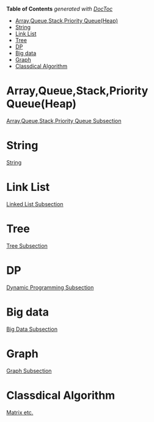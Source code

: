 <!-- START doctoc generated TOC please keep comment here to allow auto update -->
<!-- DON'T EDIT THIS SECTION, INSTEAD RE-RUN doctoc TO UPDATE -->
**Table of Contents**  *generated with [DocToc](https://github.com/thlorenz/doctoc)*

- [Array,Queue,Stack,Priority Queue(Heap)](#arrayqueuestackpriority-queueheap)
- [String](#string)
- [Link List](#link-list)
- [Tree](#tree)
- [DP](#dp)
- [Big data](#big-data)
- [Graph](#graph)
- [Classdical Algorithm](#classdical-algorithm)

<!-- END doctoc generated TOC please keep comment here to allow auto update -->

# Array,Queue,Stack,Priority Queue(Heap)

[Array,Queue,Stack,Priority Queue Subsection](https://github.com/zhangruiskyline/Algorithm-and-Data-Structure/blob/master/doc/array_stack_heap.md)

# String
[String](https://github.com/zhangruiskyline/Algorithm-and-Data-Structure/blob/master/doc/string.md)


# Link List

[Linked List Subsection](https://github.com/zhangruiskyline/Algorithm-and-Data-Structure/blob/master/doc/list.md)

# Tree

[Tree Subsection](https://github.com/zhangruiskyline/Algorithm-and-Data-Structure/blob/master/doc/tree.md)

# DP

[Dynamic Programming Subsection](https://github.com/zhangruiskyline/Algorithm-and-Data-Structure/blob/master/doc/dp.md)

# Big data
[Big Data Subsection](https://github.com/zhangruiskyline/Algorithm-and-Data-Structure/blob/master/doc/big_data.md)

# Graph
[Graph Subsection](https://github.com/zhangruiskyline/Algorithm-and-Data-Structure/blob/master/doc/Graph.md)

# Classdical Algorithm

[Matrix etc.](https://github.com/zhangruiskyline/Algorithm-and-Data-Structure/blob/master/doc/classical_algorithm.md)
